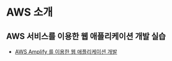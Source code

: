 # AWS 소개

## AWS 서비스를 이용한 웹 애플리케이션 개발 실습 

* [AWS Amplify 를 이용한 웹 애플리케이션 개발](./build-a-web-application/)
